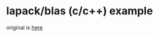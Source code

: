 # lapack/blas (c/c++) example

original is [here](http://www.netlib.org/lapack/explore-html/dir_d5af77e92c6b4a03536ccb1e9af4ef49.html)
